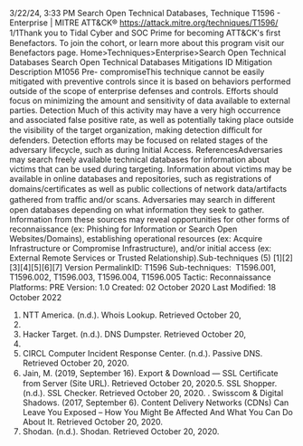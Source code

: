 3/22/24, 3:33 PM Search Open Technical Databases, Technique T1596 - Enterprise | MITRE ATT&CK®
https://attack.mitre.org/techniques/T1596/ 1/1Thank you to Tidal Cyber and SOC Prime for becoming ATT&CK's ﬁrst Benefactors. To join the cohort, or learn more about this program visit our
Benefactors page.
Home>Techniques>Enterprise>Search Open Technical Databases
Search Open Technical Databases
Mitigations
ID Mitigation Description
M1056 Pre-
compromiseThis technique cannot be easily mitigated with preventive controls since it is based on behaviors performed
outside of the scope of enterprise defenses and controls. Efforts should focus on minimizing the amount
and sensitivity of data available to external parties.
Detection
Much of this activity may have a very high occurrence and associated false positive rate, as well as potentially taking place outside the
visibility of the target organization, making detection diﬃcult for defenders.
Detection efforts may be focused on related stages of the adversary lifecycle, such as during Initial Access.
ReferencesAdversaries may search freely available technical databases for information about victims that can be used during targeting. Information
about victims may be available in online databases and repositories, such as registrations of domains/certiﬁcates as well as public
collections of network data/artifacts gathered from traﬃc and/or scans.
Adversaries may search in different open databases depending on what information they seek to gather. Information from these sources
may reveal opportunities for other forms of reconnaissance (ex: Phishing for Information or Search Open Websites/Domains), establishing
operational resources (ex: Acquire Infrastructure or Compromise Infrastructure), and/or initial access (ex: External Remote Services or
Trusted Relationship).Sub-techniques (5)
[1][2][3][4][5][6][7]
Version PermalinkID: T1596
Sub-techniques:  T1596.001, T1596.002, T1596.003, T1596.004, T1596.005
 
Tactic: Reconnaissance
 
Platforms: PRE
Version: 1.0
Created: 02 October 2020
Last Modiﬁed: 18 October 2022
1. NTT America. (n.d.). Whois Lookup. Retrieved October 20,
2020.
2. Hacker Target. (n.d.). DNS Dumpster. Retrieved October 20,
2020.
3. CIRCL Computer Incident Response Center. (n.d.). Passive
DNS. Retrieved October 20, 2020.
4. Jain, M. (2019, September 16). Export & Download — SSL
Certiﬁcate from Server (Site URL). Retrieved October 20, 2020.5. SSL Shopper. (n.d.). SSL Checker. Retrieved October 20, 2020.
 . Swisscom & Digital Shadows. (2017, September 6). Content
Delivery Networks (CDNs) Can Leave You Exposed – How You
Might Be Affected And What You Can Do About It. Retrieved
October 20, 2020.
7. Shodan. (n.d.). Shodan. Retrieved October 20, 2020.